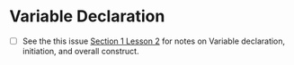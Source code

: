 # Variable Declaration

- [ ] See the this issue [Section 1 Lesson 2](https://github.com/rodriggj/Go/issues/2) for notes on Variable declaration, initiation, and overall construct.
